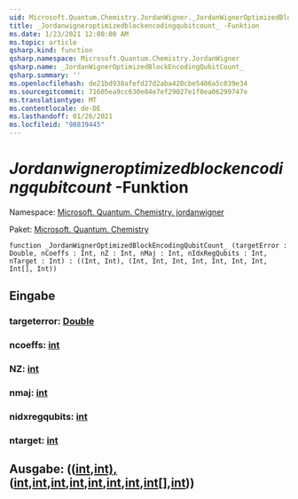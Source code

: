 ```yaml
---
uid: Microsoft.Quantum.Chemistry.JordanWigner._JordanWignerOptimizedBlockEncodingQubitCount_
title: _Jordanwigneroptimizedblockencodingqubitcount_ -Funktion
ms.date: 1/23/2021 12:00:00 AM
ms.topic: article
qsharp.kind: function
qsharp.namespace: Microsoft.Quantum.Chemistry.JordanWigner
qsharp.name: _JordanWignerOptimizedBlockEncodingQubitCount_
qsharp.summary: ''
ms.openlocfilehash: de21bd938afefd27d2aba420cbe5406a5c039e34
ms.sourcegitcommit: 71605ea9cc630e84e7ef29027e1f0ea06299747e
ms.translationtype: MT
ms.contentlocale: de-DE
ms.lasthandoff: 01/26/2021
ms.locfileid: "98839445"
---
```

# <a name="_jordanwigneroptimizedblockencodingqubitcount_-function"></a>_Jordanwigneroptimizedblockencodingqubitcount_ -Funktion

Namespace: [Microsoft. Quantum. Chemistry. jordanwigner](xref:Microsoft.Quantum.Chemistry.JordanWigner)

Paket: [Microsoft. Quantum. Chemistry](https://nuget.org/packages/Microsoft.Quantum.Chemistry)




```qsharp
function _JordanWignerOptimizedBlockEncodingQubitCount_ (targetError : Double, nCoeffs : Int, nZ : Int, nMaj : Int, nIdxRegQubits : Int, nTarget : Int) : ((Int, Int), (Int, Int, Int, Int, Int, Int, Int, Int[], Int))
```


## <a name="input"></a>Eingabe

### <a name="targeterror--double"></a>targeterror: [Double](xref:microsoft.quantum.lang-ref.double)




### <a name="ncoeffs--int"></a>ncoeffs: [int](xref:microsoft.quantum.lang-ref.int)




### <a name="nz--int"></a>NZ: [int](xref:microsoft.quantum.lang-ref.int)




### <a name="nmaj--int"></a>nmaj: [int](xref:microsoft.quantum.lang-ref.int)




### <a name="nidxregqubits--int"></a>nidxregqubits: [int](xref:microsoft.quantum.lang-ref.int)




### <a name="ntarget--int"></a>ntarget: [int](xref:microsoft.quantum.lang-ref.int)





## <a name="output--intintintintintintintintintintint"></a>Ausgabe: (([int](xref:microsoft.quantum.lang-ref.int),[int),](xref:microsoft.quantum.lang-ref.int)([int](xref:microsoft.quantum.lang-ref.int),[int](xref:microsoft.quantum.lang-ref.int),[int](xref:microsoft.quantum.lang-ref.int),[int](xref:microsoft.quantum.lang-ref.int),[int](xref:microsoft.quantum.lang-ref.int),[int](xref:microsoft.quantum.lang-ref.int),[int](xref:microsoft.quantum.lang-ref.int),[int](xref:microsoft.quantum.lang-ref.int)[],[int](xref:microsoft.quantum.lang-ref.int)))

